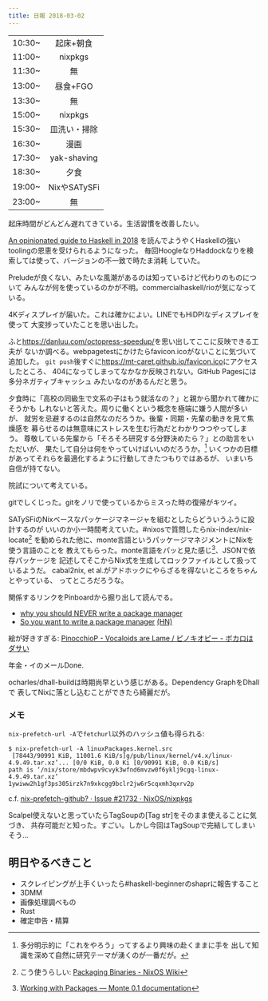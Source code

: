 ```yaml
---
title: 日報 2018-03-02
---
```


|||
|:-|:-:|
|10:30~|起床+朝食|
|11:00~|nixpkgs|
|11:30~|無|
|13:00~|昼食+FGO|
|13:30~|無|
|15:00~|nixpkgs|
|15:30~|皿洗い・掃除|
|16:30~|漫画|
|17:30~|yak-shaving|
|18:30~|夕食|
|19:00~|NixやSATySFi|
|23:00~|無|

起床時間がどんどん遅れてきている。生活習慣を改善したい。

[An opinionated guide to Haskell in 2018](https://lexi-lambda.github.io/blog/2018/02/10/an-opinionated-guide-to-haskell-in-2018/)
を読んでようやくHaskellの強いtoolingの恩恵を受けられるようになった。
毎回HoogleなりHaddockなりを検索しては使って、バージョンの不一致で時たま消耗
していた。

Preludeが良くない、みたいな風潮があるのは知っているけど代わりのものについて
みんなが何を使っているのかが不明。commercialhaskell/rioが気になっている。

4Kディスプレイが届いた。これは確かによい。LINEでもHiDPIなディスプレイを使って
大変捗っていたことを思い出した。

ふと<https://danluu.com/octopress-speedup/>を思い出してここに反映できる工夫が
ないか調べる。webpagetestにかけたらfavicon.icoがないことに気づいて追加した。
`git push`後すぐに<https://mt-caret.github.io/favicon.ico>にアクセスしたところ、
404になってしまってなかなか反映されない。GitHub Pagesには多分ネガティブキャッシュ
みたいなのがあるんだと思う。

夕食時に「高校の同級生で文系の子はもう就活なの？」と親から聞かれて確かにそうかも
しれないと答えた。周りに働くという概念を極端に嫌う人間が多いが、
就労を忌避するのは自然なのだろうか。後輩・同期・先輩の動きを見て焦燥感を
募らせるのは無意味にストレスを生む行為だとわかりつつやってしまう。
尊敬している先輩から「そろそろ研究する分野決めたら？」との助言をいただいが、
果たして自分は何をやっていけばいいのだろうか。[^what-to-do]
いくつかの目標があってそれらを最適化するように行動してきたつもりではあるが、
いまいち自信が持てない。

[^what-to-do]: 多分明示的に「これをやろう」ってするより興味の赴くままに手を
出して知識を深めて自然に研究テーマが湧くのが一番だが。

院試について考えている。

gitでしくじった。gitをノリで使っているからミスった時の復帰がキツイ。

SATySFiのNixベースなパッケージマネージャを組むとしたらどういうふうに設計するのが
いいのか小一時間考えていた。\#nixosで質問したらnix-index/nix-locate[^nix-index]
を勧められた他に、monte言語というパッケージマネジメントにNixを使う言語のことを
教えてもらった。monte言語をパッと見た感じ[^monte-pm]、JSONで依存パッケージを
記述してそこからNix式を生成してロックファイルとして扱っているようだ。
cabal2nix, et al.がアドホックにやらざるを得ないところをちゃんとやっている、
ってところだろうな。

関係するリンクをPinboardから掘り出して読んでる。

- [why you should NEVER write a package manager](http://dominictarr.com/post/25516279897/why-you-should-never-write-a-package-manager)
- [So you want to write a package manager](https://medium.com/@sdboyer/so-you-want-to-write-a-package-manager-4ae9c17d9527) [(HN)](https://news.ycombinator.com/item?id=11088125)

[^nix-index]: こう使うらしい: [Packaging Binaries - NixOS Wiki](https://nixos.wiki/wiki/Packaging_Binaries)
[^monte-pm]: [Working with Packages — Monte 0.1 documentation](https://monte.readthedocs.io/en/latest/packaging.html)

絵が好きすぎる:
[PinocchioP - Vocaloids are Lame / ピノキオピー - ボカロはダサい](https://www.youtube.com/watch?v=bFZoeJn3G3o)

年金・イのメールDone.

ocharles/dhall-buildは時期尚早という感じがある。Dependency GraphをDhallで
表してNixに落とし込むことができたら綺麗だが。

### メモ

`nix-prefetch-url -A`で`fetchurl`以外のハッシュ値も得られる:

```
$ nix-prefetch-url -A linuxPackages.kernel.src
 [78443/90991 KiB, 11001.6 KiB/s]g/pub/linux/kernel/v4.x/linux-4.9.49.tar.xz’... [0/0 KiB, 0.0 Ki [0/90991 KiB, 0.0 KiB/s]
path is ‘/nix/store/mbdwpv9cvyk3wfnd6mvzw0f6yklj9cgq-linux-4.9.49.tar.xz’
1ywiww2h1gf3ps305irzk7n9xkcgg9bclr2jw6r5cqxmh3qxrv2p
```

c.f. [nix-prefetch-github? · Issue #21732 · NixOS/nixpkgs](https://github.com/NixOS/nixpkgs/issues/21732)

Scalpel使えないと思っていたらTagSoupの[Tag str]をそのまま使えることに気づき、
共存可能だと知った。すごい。しかし今回はTagSoupで完結してしまいそう...

## 明日やるべきこと

- スクレイピングが上手くいったら#haskell-beginnerのshaprに報告すること
- 3DMM
- 画像処理調べもの
- Rust
- 確定申告・精算

